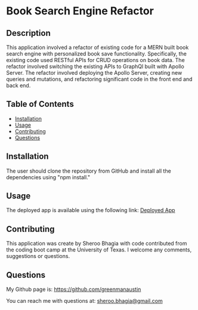# Book Search Engine Refactor

 ## Description

 This application involved a refactor of existing code for a MERN built book search engine with personalized book save functionality.  Specifically, the existing code used RESTful APIs for CRUD operations on book data.  The refactor involved switching the existing APIs to GraphQl built with Apollo Server.  The refactor involved deploying the Apollo Server, creating new queries and mutations, and refactoring significant code in the front end and back end.  

## Table of Contents

  
  - [Installation](#installation)
  - [Usage](#usage)
  - [Contributing](#contributing)
  - [Questions](#questions)

  ## Installation

  The user should clone the repository from GitHub and install all the dependencies using "npm install." 

  ## Usage

  The deployed app is available using the following link:  <a href="https://drive.google.com/file/d/11jvaywn2QrhxRcrQhNyD7Vndve7rKPu3/view?usp=sharing">Deployed App</a>

  ## Contributing

  This application was create by Sheroo Bhagia with code contributed from the coding boot camp at the University of Texas.  I welcome any comments, suggestions or questions.  


  ## Questions

  My Github page is: https://github.com/greenmanaustin

  You can reach me with questions at: sheroo.bhagia@gmail.com